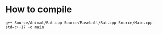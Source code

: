 # How to compile

```
g++ Source/Animal/Bat.cpp Source/Baseball/Bat.cpp Source/Main.cpp -std=c++17 -o main
```